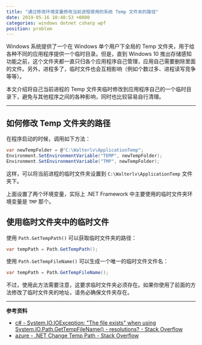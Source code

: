 ```yaml
---
title: "通过修改环境变量修改当前进程使用的系统 Temp 文件夹的路径"
date: 2019-05-16 10:48:53 +0800
categories: windows dotnet csharp wpf
position: problem
---
```


Windows 系统提供了一个在 Windows 单个用户下全局的 Temp 文件夹，用于给各种不同的应用程序提供一个临时目录。但是，直到 Windows 10 推出存储感知功能之前，这个文件夹都一直只归各个应用程序自己管理，应用自己需要删除里面的文件。另外，进程多了，临时文件也会互相影响（例如个数过多、进程读写竞争等等）。

本文介绍将自己当前进程的 Temp 文件夹临时修改到应用程序自己的一个临时目录下，避免与其他程序之间的各种影响，同时也比较容易自行清理。

---

<div id="toc"></div>

## 如何修改 Temp 文件夹的路径

在程序启动的时候，调用如下方法：

```csharp
var newTempFolder = @"C:\Walterlv\ApplicationTemp";
Environment.SetEnvironmentVariable("TEMP", newTempFolder);
Environment.SetEnvironmentVariable("TMP", newTempFolder);
```

这样，可以将当前进程的临时文件夹设置到 `C:\Walterlv\ApplicationTemp` 文件夹下。

上面设置了两个环境变量，实际上 .NET Framework 中主要使用的临时文件夹环境变量是 `TMP` 那个。

## 使用临时文件夹中的临时文件

使用 `Path.GetTempPath()` 可以获取临时文件夹的路径：

```csharp
var tempPath = Path.GetTempPath();
```

使用 `Path.GetTempFileName()` 可以生成一个唯一的临时文件文件名：

```csharp
var tempPath = Path.GetTempFileName();
```

不过，使用此方法需要注意，这要求临时文件夹必须存在。如果你使用了前面的方法修改了临时文件夹的地址，请务必确保文件夹存在。

---

**参考资料**

- [c# - System.IO.IOException: "The file exists" when using System.IO.Path.GetTempFileName() - resolutions? - Stack Overflow](https://stackoverflow.com/q/18350699/6233938)
- [azure - .NET Change Temp Path - Stack Overflow](https://stackoverflow.com/a/4485432/6233938)

